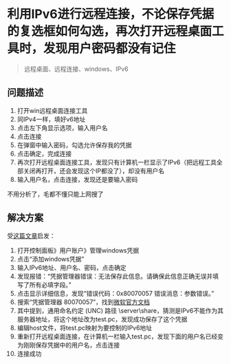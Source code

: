 # 利用IPv6进行远程连接，不论保存凭据的复选框如何勾选，再次打开远程桌面工具时，发现用户密码都没有记住

> 远程桌面、远程连接、windows、IPv6

## 问题描述

1. 打开win远程桌面连接工具
2. 同IPv4一样，填好v6地址
3. 点击左下角显示选项，输入用户名
4. 点击连接
5. 在弹窗中输入密码，勾选允许保存我的凭据
6. 点击确定，完成连接
7. 再次打开远程桌面连接工具，发现只有计算机一栏显示了IPv6（把远程工具全部关闭再打开，还会发现这个IP都没了），却没有用户名
8. 输入用户名，点击连接，发现还是要输入密码

不用分析了，毛都不懂只能上网搜了

## 解决方案

受[这篇文章](https://www.cnblogs.com/xiaoruilin/p/15792016.html)启发：

1. 打开控制面板》用户账户》管理windows凭据
2. 点击“添加windows凭据”
3. 输入IPv6地址、用户名、密码，点击确定
4. 发现报错：“凭据管理器错误：无法保存此信息。请确保此信息正确无误并填写了所有必填字段。”
5. 点击显示详细信息，发现“错误代码：0x80070057 错误消息：参数错误。”
6. 搜索“凭据管理器
   80070057”，找到[微软官方文档](https://support.microsoft.com/zh-cn/topic/-%E4%BB%A3%E7%A0%81-0x80070057-%E5%8F%82%E6%95%B0%E4%B8%8D%E6%AD%A3%E7%A1%AE-%E5%BD%93%E6%82%A8%E5%B0%9D%E8%AF%95%E5%AF%B9%E6%96%87%E4%BB%B6%E7%9A%84%E6%98%BE%E7%A4%BA%E7%94%A8%E6%88%B7%E7%9A%84-%E6%9C%89%E6%95%88%E6%8E%A7%E5%88%B6-%E6%97%B6%E5%87%BA%E7%8E%B0%E9%94%99%E8%AF%AF-343394a6-1d65-802f-6e9e-91d94c661185)
7. 其中提到，通用命名约定 (UNC) 路径 \\server\share，猜测是IPv6不能作为其服务器地址，将这个地址改为test.pc，发现成功保存了这个凭据
8. 编辑host文件，将test.pc映射为要控制的IPv6地址
9. 重新打开远程桌面连接，在计算机一栏输入test.pc，发现下面的用户名已经变为刚刚保存凭据中的用户名，点击连接
10. 连接成功
